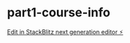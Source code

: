 # part1-course-info

[Edit in StackBlitz next generation editor ⚡️](https://stackblitz.com/~/github.com/Gayathri-K15/part1-course-info)